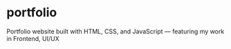 # portfolio
Portfolio website built with HTML, CSS, and JavaScript — featuring my work in Frontend, UI/UX
